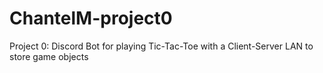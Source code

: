 # ChantelM-project0

Project 0: Discord Bot for playing Tic-Tac-Toe with a
Client-Server LAN to store game objects